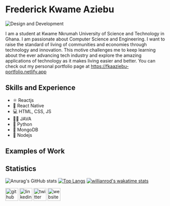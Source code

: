 # Frederick Kwame Aziebu
![Design and Development](https://pbs.twimg.com/profile_banners/1450421859405676545/1673810645/600x200)

I am a student at Kwame Nkrumah University of Science and Technology in Ghana. I am passionate about Computer Science and Engineering. I want to raise the standard of living of communities and economies through technology and innovation. This motive challenges me to keep learning about the ever advancing tech industry and explore the amazing applications of technology as it makes living easier and better. You can check out my personal portfolio page at https://fkaaziebu-portfolio.netlify.app

## Skills and Experience
* ⚛️ Reactjs
* 📱 React Native
* 💻 HTML, CSS, JS
* 👨‍🏫 JAVA
* 🐍 Python
* 🔷 MongoDB
* 👘 Nodejs

## Examples of Work
## Statistics
![Anurag's GitHub stats](https://github-readme-stats.vercel.app/api?username=fkaaziebu&show_icons=true&theme=transparent)
[![Top Langs](https://github-readme-stats.vercel.app/api/top-langs/?username=fkaaziebu)](https://github.com/anuraghazra/github-readme-stats)
[![willianrod's wakatime stats](https://github-readme-stats.vercel.app/api/wakatime?username=willianrod)](https://github.com/anuraghazra/github-readme-stats)

[<img src='https://cdn.jsdelivr.net/npm/simple-icons@3.0.1/icons/github.svg' alt='github' height='40'>](https://github.com/fkaaziebu)  [<img src='https://cdn.jsdelivr.net/npm/simple-icons@3.0.1/icons/linkedin.svg' alt='linkedin' height='40'>](https://www.linkedin.com/in/https://www.linkedin.com/in/fkaaziebu//)  [<img src='https://cdn.jsdelivr.net/npm/simple-icons@3.0.1/icons/twitter.svg' alt='twitter' height='40'>](https://twitter.com/https://twitter.com/FrederickAziebu)  [<img src='https://cdn.jsdelivr.net/npm/simple-icons@3.0.1/icons/icloud.svg' alt='website' height='40'>](https://fkaaziebu-portfolio.netlify.app/)
